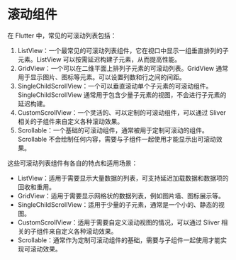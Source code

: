 # 滚动组件

在 Flutter 中，常见的可滚动列表包括：

1. ListView：一个最常见的可滚动列表组件，它在视口中显示一组垂直排列的子元素。ListView 可以按需延迟构建子元素，从而提高性能。
2. GridView：一个可以在二维平面上排列子元素的可滚动列表。GridView 通常用于显示图片、图标等元素。可以设置列数和行之间的间距。
3. SingleChildScrollView：一个可以垂直滚动单个子元素的可滚动组件。SingleChildScrollView 通常用于包含少量子元素的视图，不会进行子元素的延迟构建。
4. CustomScrollView：一个灵活的、可以定制的可滚动组件，可以通过 Sliver 相关的子组件来自定义各种滚动效果。
5. Scrollable：一个基础的可滚动组件，通常被用于定制可滚动的组件。Scrollable 不会绘制任何内容，需要与子组件一起使用才能显示出可滚动效果。

这些可滚动列表组件有各自的特点和适用场景：

- ListView：适用于需要显示大量数据的列表，可支持延迟加载数据和数据项的回收和重用。
- GridView：适用于需要显示网格状的数据列表，例如图片墙、图标展示等。
- SingleChildScrollView：适用于少量的子元素，通常是一个小的、静态的视图。
- CustomScrollView：适用于需要自定义滚动视图的情况，可以通过 Sliver 相关的子组件来自定义各种滚动效果。
- Scrollable：通常作为定制可滚动组件的基础，需要与子组件一起使用才能实现可滚动效果。
